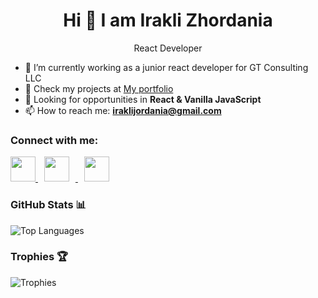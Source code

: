 <h1 align="center">Hi 👋 I am Irakli Zhordania</h1>

<p align="center">React Developer</p>


- 🚀 I’m currently working as a junior react developer for GT Consulting LLC
- 💼 Check my projects at [My portfolio](https://sphynxo.io)
- 🎯 Looking for opportunities in **React & Vanilla JavaScript**
- 📫 How to reach me: **iraklijordania@gmail.com**

### Connect with me:
<a href="https://www.linkedin.com/in/irakli-zhordania-88b042123" target="_blank">
    <img src="https://raw.githubusercontent.com/rahuldkjain/github-profile-readme-generator/master/src/images/icons/Social/linked-in-alt.svg" width="40" height="40"/>
</a>

<a href="https://www.instagram.com/sphynxo.js/" target="_blank">
    <img src="https://raw.githubusercontent.com/rahuldkjain/github-profile-readme-generator/master/src/images/icons/Social/instagram.svg" width="40" height="40" hspace="10"/>
</a>
<a href="https://www.facebook.com/Sphynxo" target="_blank">
    <img src="https://raw.githubusercontent.com/rahuldkjain/github-profile-readme-generator/master/src/images/icons/Social/facebook.svg" width="40" height="40" hspace="10"/>
</a>

### GitHub Stats 📊
![Top Languages](https://github-readme-stats.vercel.app/api/top-langs/?username=sphynxo&layout=compact&theme=dark)

### Trophies 🏆
![Trophies](https://github-profile-trophy.vercel.app/?username=sphynxo&theme=darkhub)


